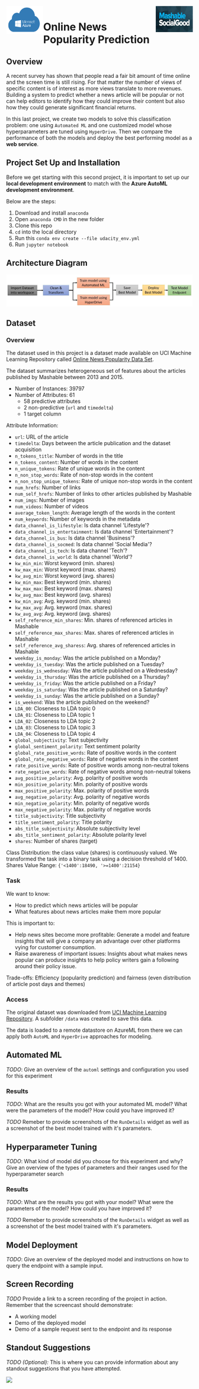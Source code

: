 <img align="left" width="100" height="75" src="https://github.com/franckess/AzureML_Capstone/blob/main/img/microsoft-azure-640x401.png">
<img align="right" width="100" height="70" src="https://github.com/franckess/AzureML_Capstone/blob/main/img/mashable.jpeg">

# Online News Popularity Prediction


## Overview

A recent survey has shown that people read a fair bit amount of time online and the screen time is still rising. For that matter the number of views of specific content is of interest as more views translate to more revenues. Building a system to predict whether a news article will be popular or not can help editors to identify how they could improve their content but also how they could generate significant financial returns.

In this last project, we create two models to solve this classification problem: one using `Automated ML` and one customized model whose hyperparameters are tuned using `HyperDrive`. Then we compare the performance of both the models and deploy the best performing model as a __web service__.

## Project Set Up and Installation

Before we get starting with this second project, it is important to set up our **local development environment** to match with the **Azure AutoML development environment**. 

Below are the steps:

1. Download and install `anaconda`
2. Open `anaconda CMD` in the new folder
3. Clone this repo
4. `cd` into the local directory
5. Run this `conda env create --file udacity_env.yml`
6. Run `jupyter notebook`

## Architecture Diagram

![](https://github.com/franckess/AzureML_Capstone/blob/main/img/architecture_diagram.jpeg)

## Dataset

### Overview

The dataset used in this project is a dataset made available on UCI Machine Learning Repository called [Online News Popularity Data Set](https://archive.ics.uci.edu/ml/datasets/Online+News+Popularity#).

The dataset summarizes heterogeneous set of features about the articles published by Mashable between 2013 and 2015.

- Number of Instances: 39797
- Number of Attributes: 61 
    - 58 predictive attributes 
    - 2 non-predictive (`url` and `timedelta`) 
    - 1 target column

Attribute Information:
- `url`:                           URL of the article
- `timedelta`:                     Days between the article publication and the dataset acquisition
- `n_tokens_title`:                Number of words in the title
- `n_tokens_content`:              Number of words in the content
- `n_unique_tokens`:               Rate of unique words in the content
- `n_non_stop_words`:              Rate of non-stop words in the content
- `n_non_stop_unique_tokens`:      Rate of unique non-stop words in the content
- `num_hrefs`:                     Number of links
- `num_self_hrefs`:                Number of links to other articles published by Mashable
- `num_imgs`:                      Number of images
- `num_videos`:                    Number of videos
- `average_token_length`:          Average length of the words in the content
- `num_keywords`:                  Number of keywords in the metadata
- `data_channel_is_lifestyle`:     Is data channel 'Lifestyle'?
- `data_channel_is_entertainment`: Is data channel 'Entertainment'?
- `data_channel_is_bus`:           Is data channel 'Business'?
- `data_channel_is_socmed`:        Is data channel 'Social Media'?
- `data_channel_is_tech`:          Is data channel 'Tech'?
- `data_channel_is_world`:         Is data channel 'World'?
- `kw_min_min`:                    Worst keyword (min. shares)
- `kw_max_min`:                    Worst keyword (max. shares)
- `kw_avg_min`:                    Worst keyword (avg. shares)
- `kw_min_max`:                    Best keyword (min. shares)
- `kw_max_max`:                    Best keyword (max. shares)
- `kw_avg_max`:                    Best keyword (avg. shares)
- `kw_min_avg`:                    Avg. keyword (min. shares)
- `kw_max_avg`:                    Avg. keyword (max. shares)
- `kw_avg_avg`:                    Avg. keyword (avg. shares)
- `self_reference_min_shares`:     Min. shares of referenced articles in Mashable
- `self_reference_max_shares`:     Max. shares of referenced articles in Mashable
- `self_reference_avg_sharess`:    Avg. shares of referenced articles in Mashable
- `weekday_is_monday`:             Was the article published on a Monday?
- `weekday_is_tuesday`:            Was the article published on a Tuesday?
- `weekday_is_wednesday`:          Was the article published on a Wednesday?
- `weekday_is_thursday`:           Was the article published on a Thursday?
- `weekday_is_friday`:             Was the article published on a Friday?
- `weekday_is_saturday`:           Was the article published on a Saturday?
- `weekday_is_sunday`:             Was the article published on a Sunday?
- `is_weekend`:                    Was the article published on the weekend?
- `LDA_00`:                        Closeness to LDA topic 0
- `LDA_01`:                        Closeness to LDA topic 1
- `LDA_02`:                        Closeness to LDA topic 2
- `LDA_03`:                        Closeness to LDA topic 3
- `LDA_04`:                        Closeness to LDA topic 4
- `global_subjectivity`:           Text subjectivity
- `global_sentiment_polarity`:     Text sentiment polarity
- `global_rate_positive_words`:    Rate of positive words in the content
- `global_rate_negative_words`:    Rate of negative words in the content
- `rate_positive_words`:           Rate of positive words among non-neutral tokens
- `rate_negative_words`:           Rate of negative words among non-neutral tokens
- `avg_positive_polarity`:         Avg. polarity of positive words
- `min_positive_polarity`:         Min. polarity of positive words
- `max_positive_polarity`:         Max. polarity of positive words
- `avg_negative_polarity`:         Avg. polarity of negative  words
- `min_negative_polarity`:         Min. polarity of negative  words
- `max_negative_polarity`:         Max. polarity of negative  words
- `title_subjectivity`:            Title subjectivity
- `title_sentiment_polarity`:      Title polarity
- `abs_title_subjectivity`:        Absolute subjectivity level
- `abs_title_sentiment_polarity`:  Absolute polarity level
- `shares`:                        Number of shares (target)

Class Distribution: the class value (shares) is continuously valued. We transformed the task into a binary task using a decision threshold of 1400.
Shares Value Range: `{'<1400':18490, '>=1400':21154}`

### Task

We want to know:

- How to predict which news articles will be popular
- What features about news articles make them more popular

This is important to:

- Help news sites become more profitable: Generate a model and feature insights that will give a company an advantage over other platforms vying for customer consumption.
- Raise awareness of important issues: Insights about what makes news popular can produce insights to help policy writers gain a following around their policy issue.

Trade-offs: Efficiency (popularity prediction) and fairness (even distribution of article post days and themes)

### Access
The original dataset was downloaded from [UCI Machine Learning Repository](https://archive.ics.uci.edu/ml/datasets/Online+News+Popularity#). A subfolder `/data` was created to save this data.

The data is loaded to a remote datastore on AzureML from there we can apply both `AutoML` and `HyperDrive` approaches for modeling.

## Automated ML
*TODO*: Give an overview of the `automl` settings and configuration you used for this experiment

### Results
*TODO*: What are the results you got with your automated ML model? What were the parameters of the model? How could you have improved it?

*TODO* Remeber to provide screenshots of the `RunDetails` widget as well as a screenshot of the best model trained with it's parameters.

## Hyperparameter Tuning
*TODO*: What kind of model did you choose for this experiment and why? Give an overview of the types of parameters and their ranges used for the hyperparameter search


### Results
*TODO*: What are the results you got with your model? What were the parameters of the model? How could you have improved it?

*TODO* Remeber to provide screenshots of the `RunDetails` widget as well as a screenshot of the best model trained with it's parameters.

## Model Deployment
*TODO*: Give an overview of the deployed model and instructions on how to query the endpoint with a sample input.

## Screen Recording
*TODO* Provide a link to a screen recording of the project in action. Remember that the screencast should demonstrate:
- A working model
- Demo of the deployed  model
- Demo of a sample request sent to the endpoint and its response

## Standout Suggestions
*TODO (Optional):* This is where you can provide information about any standout suggestions that you have attempted.


![](https://i.pinimg.com/originals/e2/d7/c7/e2d7c71b09ae9041c310cb6b2e2918da.gif)